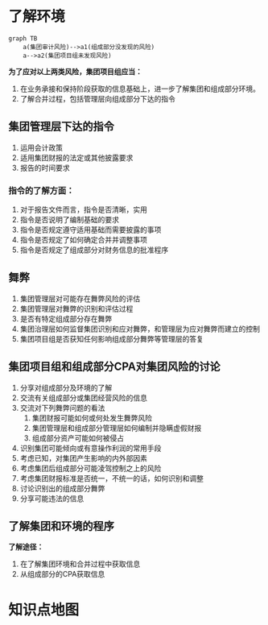 # 了解环境

```mermaid
graph TB
	a(集团审计风险)-->a1(组成部分没发现的风险)
	a-->a2(集团项目组未发现风险)
```

**为了应对以上两类风险，集团项目组应当：**

1. 在业务承接和保持阶段获取的信息基础上，进一步了解集团和组成部分环境。
2. 了解合并过程，包括管理层向组成部分下达的指令

## 集团管理层下达的指令

1. 运用会计政策
2. 适用集团财报的法定或其他披露要求
3. 报告的时间要求

### 指令的了解方面：

1. 对于报告文件而言，指令是否清晰，实用
2. 指令是否说明了编制基础的要求
3. 指令是否规定遵守适用基础而需要披露的事项
4. 指令是否规定了如何确定合并并调整事项
5. 指令是否规定了组成部分对财务信息的批准程序

## 舞弊

1. 集团管理层对可能存在舞弊风险的评估
2. 集团管理层对舞弊的识别和评估过程
3. 是否有特定组成部分存在舞弊
4. 集团治理层如何监督集团识别和应对舞弊，和管理层为应对舞弊而建立的控制
5. 集团项目组是否获知任何影响组成部分舞弊等管理层的答复

## 集团项目组和组成部分CPA对集团风险的讨论

1. 分享对组成部分及环境的了解
2. 交流有关组成部分或集团经营风险的信息
3. 交流对下列舞弊问题的看法
   1. 集团财报可能如何或何处发生舞弊风险
   2. 集团管理层和组成部分管理层如何编制并隐瞒虚假财报
   3. 组成部分资产可能如何被侵占
4. 识别集团可能倾向或有意操作利润的常用手段
5. 考虑已知，对集团产生影响的内外部因素
6. 考虑集团后组成部分可能凌驾控制之上的风险
7. 考虑集团财报标准是否统一，不统一的话，如何识别和调整
8. 讨论识别出的组成部分舞弊
9. 分享可能违法的信息

## 了解集团和环境的程序

**了解途径：**

1. 在了解集团环境和合并过程中获取信息
2. 从组成部分的CPA获取信息

# 知识点地图

